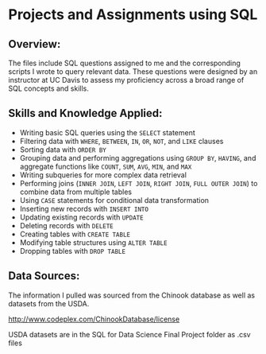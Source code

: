 # Projects and Assignments using SQL

## Overview:
The files include SQL questions assigned to me and the corresponding scripts I wrote to query relevant data. These questions were designed by an instructor at UC Davis to assess my proficiency across a broad range of SQL concepts and skills.

## Skills and Knowledge Applied:

- Writing basic SQL queries using the `SELECT` statement  
- Filtering data with `WHERE`, `BETWEEN`, `IN`, `OR`, `NOT`, and `LIKE` clauses  
- Sorting data with `ORDER BY`  
- Grouping data and performing aggregations using `GROUP BY`, `HAVING`, and aggregate functions like `COUNT`, `SUM`, `AVG`, `MIN`, and `MAX`  
- Writing subqueries for more complex data retrieval  
- Performing joins (`INNER JOIN`, `LEFT JOIN`, `RIGHT JOIN`, `FULL OUTER JOIN`) to combine data from multiple tables  
- Using `CASE` statements for conditional data transformation  
- Inserting new records with `INSERT INTO`  
- Updating existing records with `UPDATE`  
- Deleting records with `DELETE`  
- Creating tables with `CREATE TABLE`  
- Modifying table structures using `ALTER TABLE`  
- Dropping tables with `DROP TABLE`

## Data Sources:
The information I pulled was sourced from the Chinook database as well as datasets from the USDA. 

http://www.codeplex.com/ChinookDatabase/license

USDA datasets are in the SQL for Data Science Final Project folder as .csv files
